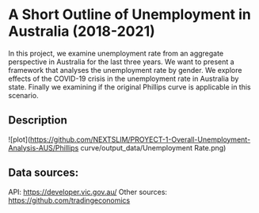 # A Short Outline of Unemployment in Australia (2018-2021)

In this project, we examine unemployment rate from an aggregate perspective in Australia for the last three years. We want to present a framework that analyses the unemployment rate by gender. We explore effects of the COVID-19 crisis in the unemployment rate in Australia by state. Finally we examining if the original Phillips curve is applicable in this scenario.

## Description
![plot](https://github.com/NEXTSLIM/PROYECT-1-Overall-Unemployment-Analysis-AUS/Phillips curve/output_data/Unemployment Rate.png)

 ## Data sources:
API: https://developer.vic.gov.au/
Other sources: https://github.com/tradingeconomics
